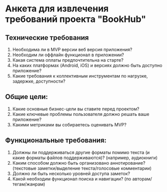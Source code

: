 # Анкета для извлечения требований проекта "BookHub"

## Технические требования
1. Необходима ли в MVP версии веб версия приложения?
2. Необходим ли оффлайн функционал в приложении?
3. Какая система оплаты предпочтительна на старте?
4. На каких платформах (Android, iOS) и версиях должно быть доступно приложение?
5. Какие требования к коллективным инструментам по нагрузке, задержке, доступности?

## Общие цели:
1. Какие основные бизнес-цели вы ставите перед проектом?
2. Какие ключевые проблемы пользователя должно решать ваше приложение?
3. Какими метриками вы собираетесь оценивать MVP?

## Функциональные требования:
1. Должны ли поддерживаться другие форматы помимо текста (и какие форматы файлов поддерживаются)? (например, аудиокниги)
2. Каким способом должно быть организовано аннотирование? (текстовые заметки/выделение текста/голосовые комментарии)
3. Должно ли быть несколько уровней доступа заметок? 
4. Какой необходим функционал поиска и навигации? (по авторам/тегам/жанрам)

